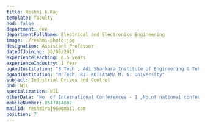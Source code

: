 ```yaml
---
title: Reshmi k.Raj 
template: faculty
hod: false
department: eee
departmentFullName: Electrical and Electronics Engineering
image: ./reshmi-photo.jpg
designation: Assistant Professor
dateOfJoining: 30/05/2017
experienceTeaching: 8.5 years
experienceIndustry: 1 Year
ugAndInstitution: "B Tech , Adi Shankara Institute of Engineering & Tehnology/ M. G. University"
pgAndInstitution: "M Tech, RIT KOTTAYAM/ M. G. University"
subject: Industrial Drives and Control
phd: NIL
specialization: NIL
otherData: "No. of International Conferences - 1 ,No.of national conferences - 1"
mobileNumber: 8547814807
mailid: reshmiraj96@gmail.com
position: 7
---
```

